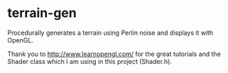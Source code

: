 # terrain-gen
Procedurally generates a terrain using Perlin noise and displays it with OpenGL.

Thank you to http://www.learnopengl.com/ for the great tutorials and the Shader class which I am using in this project (Shader.h).
